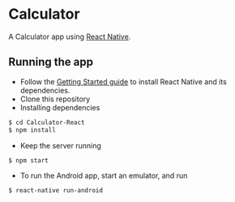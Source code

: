 # Calculator
A Calculator app using [React Native](https://facebook.github.io/react-native/). 
## Running the app
 - Follow the [Getting Started guide](https://facebook.github.io/react-native/docs/getting-started.html) to install React Native and its dependencies.
 - Clone this repository
 - Installing dependencies
```sh
$ cd Calculator-React
$ npm install 
```
 - Keep the server running
 
```
$ npm start
```
 - To run the Android app, start an emulator, and run
 
```
$ react-native run-android
```
